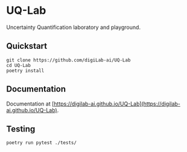 # UQ-Lab

Uncertainty Quantification laboratory and playground.

## Quickstart

```shell
git clone https://github.com/digiLab-ai/UQ-Lab
cd UQ-Lab
poetry install
```

## Documentation

Documentation at [https://digilab-ai.github.io/UQ-Lab](https://digilab-ai.github.io/UQ-Lab).

## Testing

```shell
poetry run pytest ./tests/
```

